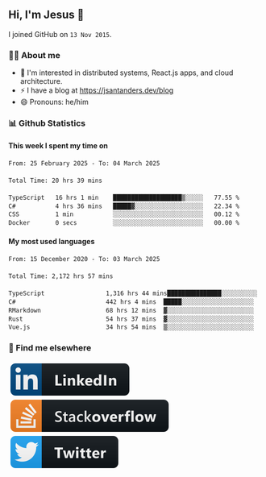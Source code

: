 ## Hi, I'm Jesus 👋

I joined GitHub on `13 Nov 2015`.

<!-- Talking about you -->

### 👨‍💻 About me

- 👦 I'm interested in distributed systems, React.js apps, and cloud architecture.
- ⚡️ I have a blog at <https://jsantanders.dev/blog>
- 😄 Pronouns: he/him

### 📊 Github Statistics

#### This week I spent my time on

<!--START_SECTION:weekly-->

```txt
From: 25 February 2025 - To: 04 March 2025

Total Time: 20 hrs 39 mins

TypeScript   16 hrs 1 min    ███████████████████▒░░░░░   77.55 %
C#           4 hrs 36 mins   █████▓░░░░░░░░░░░░░░░░░░░   22.34 %
CSS          1 min           ░░░░░░░░░░░░░░░░░░░░░░░░░   00.12 %
Docker       0 secs          ░░░░░░░░░░░░░░░░░░░░░░░░░   00.00 %
```

<!--END_SECTION:weekly-->

#### My most used languages

<!--START_SECTION:alltime-->

```txt
From: 15 December 2020 - To: 03 March 2025

Total Time: 2,172 hrs 57 mins

TypeScript                 1,316 hrs 44 mins███████████████░░░░░░░░░░   60.60 %
C#                         442 hrs 4 mins  █████░░░░░░░░░░░░░░░░░░░░   20.34 %
RMarkdown                  68 hrs 12 mins  ▓░░░░░░░░░░░░░░░░░░░░░░░░   03.14 %
Rust                       54 hrs 37 mins  ▓░░░░░░░░░░░░░░░░░░░░░░░░   02.51 %
Vue.js                     34 hrs 54 mins  ▒░░░░░░░░░░░░░░░░░░░░░░░░   01.61 %
```

<!--END_SECTION:alltime-->

### 📢 Find me elsewhere

<p>
  <a target="_blank" href="https://linkedin.com/in/jsantanders">
    <img src="https://github.com/jsantanders/jsantanders/blob/master/img/linkedin.svg" alt="LinkedIn" style="vertical-align:top; margin:4px">
  </a>
  
  <a target="_blank" href="https://stackoverflow.com/users/7318331/jesus-santander">
    <img src="https://github.com/jsantanders/jsantanders/blob/master/img/stackoverflow.svg" alt="StackOverflow" style="vertical-align:top; margin:4px">
  </a>
  
  <a target="_blank" href="http://twitter.com/jsantanders">
    <img src="https://github.com/jsantanders/jsantanders/blob/master/img/twitter.svg" alt="Twitter" style="vertical-align:top; margin:4px">
  </a>
</p>
